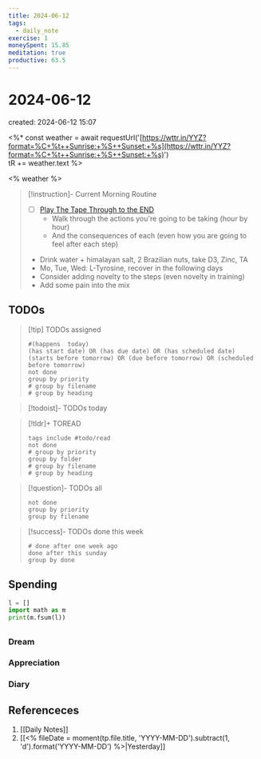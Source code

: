 ```yaml
---
title: 2024-06-12
tags:
  - daily_note
exercise: 1
moneySpent: 15.85 
meditation: true
productive: 63.5
---
```

# 2024-06-12
created: 2024-06-12 15:07

<%*
const weather = await requestUrl('[https://wttr.in/YYZ?format=%C+%t++Sunrise:+%S++Sunset:+%s](https://wttr.in/YYZ?format=%C+%t++Sunrise:+%S++Sunset:+%s)')  
tR += weather.text
%>

<% weather %>
> [!instruction]- Current Morning Routine
> - [ ] [Play The Tape Through to the END](https://youtu.be/6CWq8wyS90o?si=FdqthmYdGg12ubuB)
> 	- Walk through the actions you're going to be taking (hour by hour)
> 	- And the consequences of each (even how you are going to feel after each step)
> - Drink water + himalayan salt, 2 Brazilian nuts, take D3, Zinc, TA
> - Mo, Tue, Wed: L-Tyrosine, recover in the following days
> - Consider adding novelty to the steps (even novelty in training)
> - Add some pain into the mix

## TODOs
>[!tip] TODOs assigned
> ```tasks
> #(happens  today)
> (has start date) OR (has due date) OR (has scheduled date)
> (starts before tomorrow) OR (due before tomorrow) OR (scheduled before tomorrow)
> not done
> group by priority
> # group by filename
> # group by heading
> ```

>[!todoist]- TODOs today

>[!tldr]+ TOREAD
> ```tasks
> tags include #todo/read 
> not done
> # group by priority
> group by folder
> # group by filename
> # group by heading
> ```

>[!question]- TODOs all
> ```tasks
> not done
> group by priority
> group by filename
> ```

>[!success]- TODOs done this week
> ```tasks
> # done after one week ago
> done after this sunday
> group by done
>  ```

## Spending
```python
l = []
import math as m
print(m.fsum(l))
```

##
### Dream

### Appreciation

### Diary

## Referenceces
1. [[Daily Notes]]
2. [[<% fileDate = moment(tp.file.title, 'YYYY-MM-DD').subtract(1, 'd').format('YYYY-MM-DD') %>|Yesterday]]